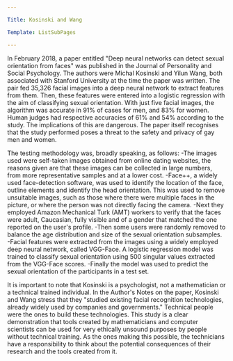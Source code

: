 ```yaml
---

Title: Kosinski and Wang

Template: ListSubPages

---
```



In February 2018, a paper entitled "Deep neural networks can detect sexual orientation from faces" was published in the Journal of Personality and Social Psychology. The authors were Michal Kosinski and Yilun Wang, both associated with Stanford University at the time the paper was written. The pair fed 35,326 facial images into a deep neural network to extract features from them. Then, these features were entered into a logistic regression with the aim of classifying sexual orientation. With just five facial images, the algorithm was accurate in 91% of cases for men, and 83% for women. Human judges had respective accuracies of 61% and 54% according to the study. The implications of this are dangerous. The paper itself recognises that the study performed poses a threat to the safety and privacy of gay men and women.

The testing methodology was, broadly speaking, as follows:
-The images used were self-taken images obtained from online dating websites, the reasons given are that these images can be collected in large numbers, from more representative samples and at a lower cost.
-Face++, a widely used face-detection software, was used to identify the location of the face, outline elements and identify the head orientation. This was used to remove unsuitable images, such as those where there were multiple faces in the picture, or where the person was not directly facing the camera.
-Next they employed Amazon Mechanical Turk (AMT) workers to verify that the faces were adult, Caucasian, fully visible and of a gender that matched the one reported on the user's profile.
-Then some users were randomly removed to balance the age distribution and size of the sexual orientation subsamples.
-Facial features were extracted from the images using a widely employed deep neural network, called VGG-Face. A logistic regression model was trained to classify sexual orientation using 500 singular values extracted from the VGG-Face scores. 
-Finally the model was used to predict the sexual orientation of the participants in a test set.

It is important to note that Kosinski is a psychologist, not a mathematician or a technical trained individual. In the Author's Notes on the paper, Kosinski and Wang stress that they "studied existing facial recognition technologies, already widely used by companies and governments." Technical people were the ones to build these technologies. This study is a clear demonstration that tools created by mathematicians and computer scientists can be used for very ethically unsound purposes by people without technical training. As the ones making this possible, the technicians have a responsibility to think about the potential consequences of their research and the tools created from it. 
